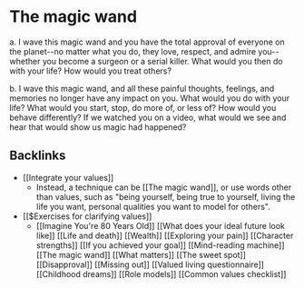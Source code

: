 # The magic wand
a. I wave this magic wand and you have the total approval of everyone on the planet--no matter what you do, they love, respect, and admire you--whether you become a surgeon or a serial killer. What would you then do with your life? How would you treat others?

b. I wave this magic wand, and all these painful thoughts, feelings, and memories no longer have any impact on you. What would you do with your life? What would you start, stop, do more of, or less of? How would you behave differently? If we watched you on a video, what would we see and hear that would show us magic had happened?

## Backlinks
* [[Integrate your values]]
	* Instead, a technique can be [[The magic wand]], or use words other than values, such as "being yourself, being true to yourself, living the life you want, personal qualities you want to model for others".
* [[$Exercises for clarifying values]]
	* [[Imagine You're 80 Years Old]]
[[What does your ideal future look like]]
[[Life and death]]
[[Wealth]]
[[Exploring your pain]]
[[Character strengths]]
[[If you achieved your goal]]
[[Mind-reading machine]]
[[The magic wand]]
[[What matters]]
[[The sweet spot]]
[[Disapproval]]
[[Missing out]]
[[Valued living questionnaire]]
[[Childhood dreams]]
[[Role models]]
[[Common values checklist]]

<!-- #Life -->

<!-- {BearID:CADFE4E5-62FC-42E5-A7A8-0F5DAE23AFB8-15756-000013045E00C194} -->
